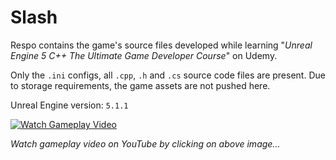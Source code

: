 # Slash

Respo contains the game's source files developed while learning "_Unreal Engine 5 C++ The Ultimate Game Developer Course_" on Udemy.

Only the `.ini` configs, all `.cpp`, `.h` and `.cs` source code files are present. Due to storage requirements, the game assets are not pushed here.

Unreal Engine version: `5.1.1`

[![Watch Gameplay Video](https://img.youtube.com/vi/2tRaY7WJl-4/0.jpg)](https://youtu.be/2tRaY7WJl-4)

_Watch gameplay video on YouTube by clicking on above image..._
